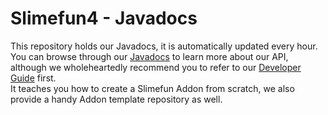 # Slimefun4 - Javadocs
This repository holds our Javadocs, it is automatically updated every hour.<br>
You can browse through our [Javadocs](https://slimefun.github.io/javadocs/Slimefun4/docs/) to learn more about our API, although we wholeheartedly recommend you to refer to our [Developer Guide](https://github.com/TheBusyBiscuit/Slimefun4/wiki/Developer-Guide) first.<br>
It teaches you how to create a Slimefun Addon from scratch, we also provide a handy Addon template repository as well.
